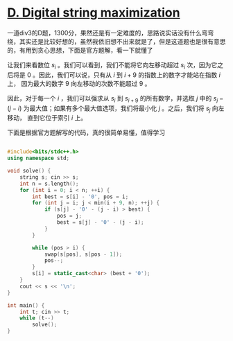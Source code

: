 # [D. Digital string maximization](https://codeforces.com/contest/2050/problem/D)

一道div3的D题，1300分，果然还是有一定难度的，思路说实话没有什么弯弯绕，其实还是比较好想的，虽然我依旧想不出来就是了，但是这道题也是很有意思的，有用到贪心思想，下面是官方题解，看一下就懂了

让我们来看数位 $s_i$ 。我们可以看到，我们不能将它向左移动超过 $s_i$ 次，因为它之后将是 $0$ 。因此，我们可以说，只有从 $i$ 到 $i+9$ 的指数上的数字才能站在指数 $i$ 上，
因为最大的数字 $9$ 向左移动的次数不能超过 $9$ 。

因此，对于每一个 $i$ ，我们可以强求从 $s_i$ 到 $s_{i+9}$ 的所有数字，并选取 $j$ 中的 $s_j - (j - i)$ 为最大值；如果有多个最大值选项，我们将最小化 $j$ 。之后，我们将 $s_j$ 向左移动，
直到它位于索引 $i$ 上。

下面是根据官方题解写的代码，真的很简单易懂，值得学习

```cpp

#include<bits/stdc++.h>
using namespace std;

void solve() {
    string s; cin >> s;
    int n = s.length();
    for (int i = 0; i < n; ++i) {
        int best = s[i] - '0', pos = i;
        for (int j = i; j < min(i + 9, n); ++j) {
            if (s[j] - '0' - (j - i) > best) {
                pos = j;
                best = s[j] - '0' - (j - i);
            }
        }

        while (pos > i) {
            swap(s[pos], s[pos - 1]);
            pos--;
        }
        s[i] = static_cast<char> (best + '0');
    }
    cout << s << '\n';
}

int main() {
    int t; cin >> t;
    while (t--)
        solve();
}
```
